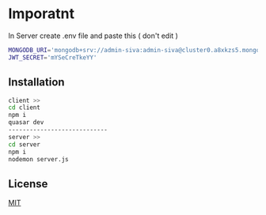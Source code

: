 # Imporatnt
In Server create .env file and paste this ( don't edit )

```bash
MONGODB_URI='mongodb+srv://admin-siva:admin-siva@cluster0.a8xkzs5.mongodb.net/?retryWrites=true&w=majority'
JWT_SECRET='mYSeCreTkeYY'
```



## Installation



```bash
client >> 
cd client
npm i
quasar dev
----------------------------
server >>
cd server
npm i
nodemon server.js
```


## License

[MIT](https://choosealicense.com/licenses/mit/)
